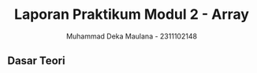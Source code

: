 # <h1 align="center">Laporan Praktikum Modul 2 - Array</h1>
<p align="center">Muhammad Deka Maulana - 2311102148</p>

## Dasar Teori